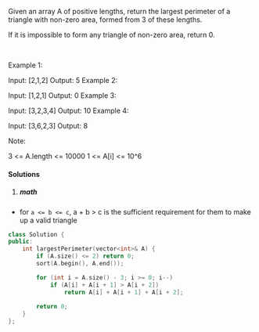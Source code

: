 Given an array A of positive lengths, return the largest perimeter of a triangle with non-zero area, formed from 3 of these lengths.

If it is impossible to form any triangle of non-zero area, return 0.

 

Example 1:

Input: [2,1,2]
Output: 5
Example 2:

Input: [1,2,1]
Output: 0
Example 3:

Input: [3,2,3,4]
Output: 10
Example 4:

Input: [3,6,2,3]
Output: 8
 

Note:

3 <= A.length <= 10000
1 <= A[i] <= 10^6

#### Solutions

1. ##### math

- for `a <= b <= c`, a + b > c is the sufficient requirement for them to make up a valid triangle

```cpp
class Solution {
public:
    int largestPerimeter(vector<int>& A) {
        if (A.size() <= 2) return 0;
        sort(A.begin(), A.end());

        for (int i = A.size() - 3; i >= 0; i--)
            if (A[i] + A[i + 1] > A[i + 2])
                return A[i] + A[i + 1] + A[i + 2];
        
        return 0;
    }
};
```